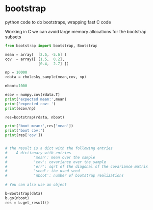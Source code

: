 # bootstrap
python code to do bootstraps, wrapping fast C code

Working in C we can avoid large memory allocations for the bootstrap subsets

```python
from bootstrap import bootstrap, Bootstrap

mean = array(  [2.5, -5.6] )
cov  = array([ [1.5,  0.2],
               [0.4,  2.7] ])

np = 10000
rdata = cholesky_sample(mean,cov, np)

nboot=1000

ecov = numpy.cov(rdata.T)
print('expected mean:',mean)
print('expected cov: ')
print(ecov/np)

res=bootstrap(rdata, nboot)

print('boot mean:',res['mean'])
print('boot cov:')
print(res['cov'])


# the result is a dict with the following entries
#    A dictionary with entries
#            'mean': mean over the sample
#            'cov': covariance over the sample
#            'err': sqrt of the diagonal of the covariance matrix
#            'seed': the used seed
#            'nboot': number of bootstrap realizations
 
# You can also use an object

b=Bootstrap(data)
b.go(nboot)
res = b.get_result()

```
